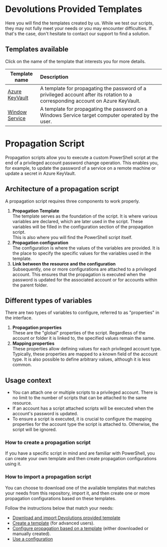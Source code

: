 ﻿# Devolutions Provided Templates

Here you will find the templates created by us. While we test our scripts, they may not fully meet your needs or you may encounter difficulties. If that's the case, don't hesitate to contact our support to find a solution.

## Templates available

Click on the name of the template that interests you for more details.

| Template name                        | Description                                                                                                                       |
|--------------------------------------|:----------------------------------------------------------------------------------------------------------------------------------|
| [Azure KeyVault](./azure_key_vault) | A template for propagating the password of a privileged account after its rotation to a corresponding account on Azure KeyVault.  |
| [Window Service](./windows_service) | A template for propagating the password on a Windows Service target computer operated by the user.  |


# Propagation Script

Propagation scripts allow you to execute a custom PowerShell script at the end of a privileged account password change operation. This enables you, for example, to update the password of a service on a remote machine or update a secret in Azure KeyVault.

## Architecture of a propagation script

A propagation script requires three components to work properly.
1. **Propagation Template**   
The template serves as the foundation of the script. It is where various variables are declared, which are later used in the script. These variables will be filled in the configuration section of the propagation script.   
This is also where you will find the PowerShell script itself.
2. **Propagation configuration**   
The configuration is where the values of the variables are provided. It is the place to specify the specific values for the variables used in the template.
3. **Link between the resource and the configuration**   
Subsequently, one or more configurations are attached to a privileged account. This ensures that the propagation is executed when the password is updated for the associated account or for accounts within the parent folder.

## Different types of variables
There are two types of variables to configure, referred to as "properties" in the interface.
1. **Propagation properties**   
These are the "global" properties of the script. Regardless of the account or folder it is linked to, the specified values remain the same.
2. **Mapping properties**   
These properties allow defining values for each privileged account type. Typically, these properties are mapped to a known field of the account type. It is also possible to define arbitrary values, although it is less common.

## Usage context
- You can attach one or multiple scripts to a privileged account. There is no limit to the number of scripts that can be attached to the same resource.
- If an account has a script attached scripts will be executed when the account's password is updated.
- To ensure a script is executed, it is crucial to configure the mapping properties for the account type the script is attached to. Otherwise, the script will be ignored.

### How to create a propagation script
If you have a specific script in mind and are familiar with PowerShell, you can create your own template and then create propagation configurations using it.

### How to import a propagation script
You can choose to download one of the available templates that matches your needs from this repository, import it, and then create one or more propagation configurations based on these templates.

Follow the instructions below that match your needs:
- [Download and import Devolutions provided template](./Download-and-import.md)
- [Create a template](./Create-A-Template.md) (for advanced users).
- [Configure propagation based on a template](./Configure-Propagation.md) (either downloaded or manually created).
- [Use a configuration](./Use-A-Configuration.md)